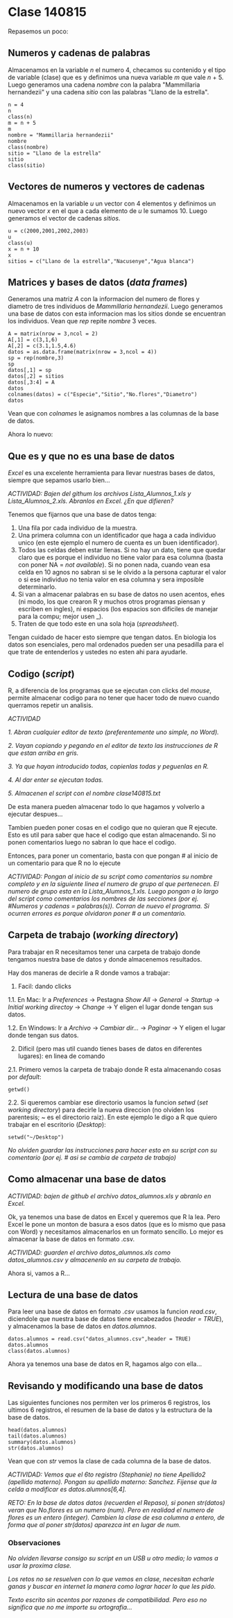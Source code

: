 # Clase 140815

Repasemos un poco:

## Numeros y cadenas de palabras
Almacenamos en la variable _n_ el numero 4, checamos su contenido y el tipo de variable (clase) que es y definimos una nueva variable _m_ que vale _n_ + 5. Luego generamos una cadena _nombre_ con la palabra "Mammillaria hernandezii" y una cadena _sitio_ con las palabras "Llano de la estrella".
```{r, echo=FALSE}
n = 4
n
class(n)
m = n + 5
m
nombre = "Mammillaria hernandezii"
nombre
class(nombre)
sitio = "Llano de la estrella"
sitio
class(sitio)
```

## Vectores de numeros y vectores de cadenas
Almacenamos en la variable _u_ un vector con 4 elementos y definimos un nuevo vector _x_ en el que a cada elemento de _u_ le sumamos 10. Luego generamos el vector de cadenas _sitios_.
```{r, echo=FALSE}
u = c(2000,2001,2002,2003)
u
class(u)
x = n + 10
x
sitios = c("Llano de la estrella","Nacusenye","Agua blanca")
```

## Matrices y bases de datos (_data frames_)
Generamos una matriz _A_ con la informacion del numero de flores y diametro de tres individuos de _Mammillaria hernandezii_. Luego generamos una base de datos con esta informacion mas los sitios donde se encuentran los individuos. Vean que _rep_ repite _nombre_ 3 veces.
```{r, echo=FALSE}
A = matrix(nrow = 3,ncol = 2)
A[,1] = c(3,1,6) 
A[,2] = c(3.1,1.5,4.6)
datos = as.data.frame(matrix(nrow = 3,ncol = 4))
sp = rep(nombre,3)
sp
datos[,1] = sp
datos[,2] = sitios
datos[,3:4] = A
datos
colnames(datos) = c("Especie","Sitio","No.flores","Diametro")
datos
```

Vean que con _colnames_ le asignamos nombres a las columnas de la base de datos.

Ahora lo nuevo:

## Que es y que no es una base de datos
_Excel_ es una excelente herramienta para llevar nuestras bases de datos, siempre que sepamos usarlo bien...

_ACTIVIDAD: Bajen del githum los archivos Lista_Alumnos_1.xls y Lista_Alumnos_2.xls. Abranlos en Excel. ¿En que difieren?_

Tenemos que fijarnos que una base de datos tenga:

1. Una fila por cada individuo de la muestra.
2. Una primera columna con un identificador que haga a cada individuo unico (en este ejemplo el numero de cuenta es un buen identificador).
3. Todos las celdas deben estar llenas. Si no hay un dato, tiene que quedar claro que es porque el individuo no tiene valor para esa columna (basta con poner NA = _not available_). Si no ponen nada, cuando vean esa celda en 10 agnos no sabran si se le olvido a la persona capturar el valor o si ese individuo no tenia valor en esa columna y sera imposible determinarlo.
4. Si van a almacenar palabras en su base de datos no usen acentos, eñes (ni modo, los que crearon R y muchos otros programas piensan y escriben en ingles), ni espacios (los espacios son dificiles de manejar para la compu; mejor usen _).
5. Traten de que todo este en una sola hoja (_spreadsheet_).

Tengan cuidado de hacer esto siempre que tengan datos. En biologia los datos son esenciales, pero mal ordenados pueden ser una pesadilla para el que trate de entenderlos y ustedes no esten ahi para ayudarle. 

## Codigo (_script_) 
R, a diferencia de los programas que se ejecutan con clicks del _mouse_, permite almacenar codigo para no tener que hacer todo de nuevo cuando querramos repetir un analisis.

_ACTIVIDAD_

_1. Abran cualquier editor de texto (preferentemente uno simple, no Word)._

_2. Vayan copiando y pegando en el editor de texto las instrucciones de R que estan arriba en gris._

_3. Ya que hayan introducido todas, copienlas todas y peguenlas en R._

_4. Al dar enter se ejecutan todas._

_5. Almacenen el script con el nombre clase140815.txt_

De esta manera pueden almacenar todo lo que hagamos y volverlo a ejecutar despues...

Tambien pueden poner cosas en el codigo que no quieran que R ejecute. Esto es util para saber que hace el codigo que estan almacenando. Si no ponen comentarios luego no sabran lo que hace el codigo.

Entonces, para poner un comentario, basta con que pongan # al inicio de un comentario para que R no lo ejecute

_ACTIVIDAD: Pongan al inicio de su script como comentarios su nombre completo y en la siguiente linea el numero de grupo al que pertenecen. El numero de grupo esta en la Lista_Alumnos_1.xls. Luego pongan a lo largo del script como comentarios los nombres de las secciones (por ej. #Numeros y cadenas = palabras(s)). Corran de nuevo el programa. Si ocurren errores es porque olvidaron poner # a un comentario._

## Carpeta de trabajo (_working directory_)
Para trabajar en R necesitamos tener una carpeta de trabajo donde tengamos nuestra base de datos y donde almacenemos resultados.

Hay dos maneras de decirle a R donde vamos a trabajar:

1. Facil: dando clicks

1.1. En Mac: Ir a _Preferences_ -> Pestagna _Show All_ -> _General_ -> _Startup_ -> _Initial working directoy_ -> _Change_ -> Y eligen el lugar donde tengan sus datos.

1.2. En Windows: Ir a _Archivo_ -> _Cambiar dir..._ -> _Paginar_ -> Y eligen el lugar donde tengan sus datos.

2. Dificil (pero mas util cuando tienes bases de datos en diferentes lugares): en linea de comando

2.1. Primero vemos la carpeta de trabajo donde R esta almacenando cosas por _default_:
```{r, echo=FALSE}
getwd()
```
2.2. Si queremos cambiar ese directorio usamos la funcion _setwd_ (_set working directory_) para decirle la nueva direccion (no olviden los parentesis; ~ es el directorio raiz). En este ejemplo le digo a R que quiero trabajar en el escritorio (_Desktop_):
```{r, echo=FALSE}
setwd("~/Desktop")
```

_No olviden guardar las instrucciones para hacer esto en su script con su comentario (por ej. # asi se cambia de carpeta de trabajo)_

## Como almacenar una base de datos

_ACTIVIDAD: bajen de github el archivo datos_alumnos.xls y abranlo en Excel._

Ok, ya tenemos una base de datos en Excel y queremos que R la lea. Pero Excel le pone un monton de basura a esos datos (que es lo mismo que pasa con Word) y necesitamos almacenarlos en un formato sencillo. Lo mejor es almacenar la base de datos en formato .csv.

_ACTIVIDAD: guarden el archivo datos_alumnos.xls como datos_alumnos.csv y almacenenlo en su carpeta de trabajo._

Ahora si, vamos a R...

## Lectura de una base de datos

Para leer una base de datos en formato _.csv_ usamos la funcion _read.csv_, diciendole que nuestra base de datos tiene encabezados (_header = TRUE_), y almacenamos la base de datos en _datos.alumnos_.
```{r, echo=FALSE}
datos.alumnos = read.csv("datos_alumnos.csv",header = TRUE)
datos.alumnos
class(datos.alumnos)
```

Ahora ya tenemos una base de datos en R, hagamos algo con ella...

## Revisando y modificando una base de datos
Las siguientes funciones nos permiten ver los primeros 6 registros, los ultimos 6 registros, el resumen de la base de datos y la estructura de la base de datos. 

```{r, echo=FALSE}
head(datos.alumnos)
tail(datos.alumnos)
summary(datos.alumnos)
str(datos.alumnos)
```

Vean que con _str_ vemos la clase de cada columna de la base de datos.

_ACTIVIDAD: Vemos que el 6to registro (Stephanie) no tiene Apellido2 (apellido materno). Pongan su apellido materno: Sanchez. Fijense que la celda a modificar es datos.alumnos[6,4]._ 

_RETO: En la base de datos datos (recuerden el Repaso), si ponen str(datos) veran que No.flores es un numero (num). Pero en realidad el numero de flores es un entero (integer). Cambien la clase de esa columna a entero, de forma que al poner str(datos) aparezca int en lugar de num._

### Observaciones

_No olviden llevarse consigo su script en un USB u otro medio; lo vamos a usar la proxima clase._

_Los retos no se resuelven con lo que vemos en clase, necesitan echarle ganas y buscar en internet la manera como lograr hacer lo que les pido._

_Texto escrito sin acentos por razones de compatibilidad. Pero eso no significa que no me importe su ortografia..._